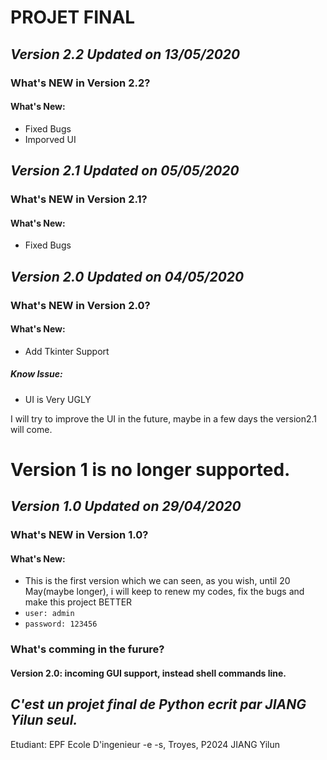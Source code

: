 # PROJET FINAL
## ***Version 2.2 Updated on 13/05/2020***
### What's NEW in Version 2.2?
#### What's New:
 - Fixed Bugs
 - Imporved UI 

 
## ***Version 2.1 Updated on 05/05/2020***
### What's NEW in Version 2.1?
#### What's New:
 - Fixed Bugs
## ***Version 2.0 Updated on 04/05/2020***
### What's NEW in Version 2.0?
#### What's New:
 - Add Tkinter Support
##### Know Issue:
 - UI is Very UGLY

I will try to improve the UI in the future, maybe in a few days the version2.1 will come.

# Version 1 is no longer supported.
## ***Version 1.0 Updated on 29/04/2020***
### What's NEW in Version 1.0?
#### What's New:
 - This is the first version which we can seen, as you wish, until 20 May(maybe longer), i will keep to renew my codes, fix the bugs and make this project BETTER
 - `user: admin`
 - `password: 123456`

### What's comming in the furure?
#### Version 2.0: incoming GUI support, instead shell commands line.

## *C'est un projet final de Python ecrit par JIANG Yilun seul.*
Etudiant: EPF Ecole D'ingenieur -e -s, Troyes, P2024 JIANG Yilun



